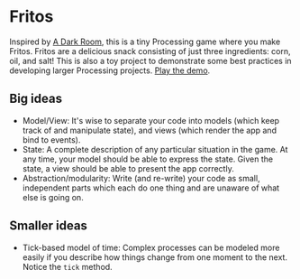 # Fritos

Inspired by [A Dark Room](http://adarkroom.doublespeakgames.com/), this is a tiny Processing game where you 
make Fritos. Fritos are a delicious snack consisting of just three ingredients: corn, oil, and salt! This is 
also a toy project to demonstrate some best practices in developing larger Processing projects. [Play the demo](http://cproctor.github.io/fritos).

## Big ideas

- Model/View: It's wise to separate your code into models (which keep track of and manipulate state), and views 
  (which render the app and bind to events). 
- State: A complete description of any particular situation in the game. At any time, your model should be able to 
  express the state. Given the state, a view should be able to present the app correctly. 
- Abstraction/modularity: Write (and re-write) your code as small, independent parts which each do one thing and 
  are unaware of what else is going on. 

## Smaller ideas

- Tick-based model of time: Complex processes can be modeled more easily if you describe how things change
  from one moment to the next. Notice the `tick` method. 

